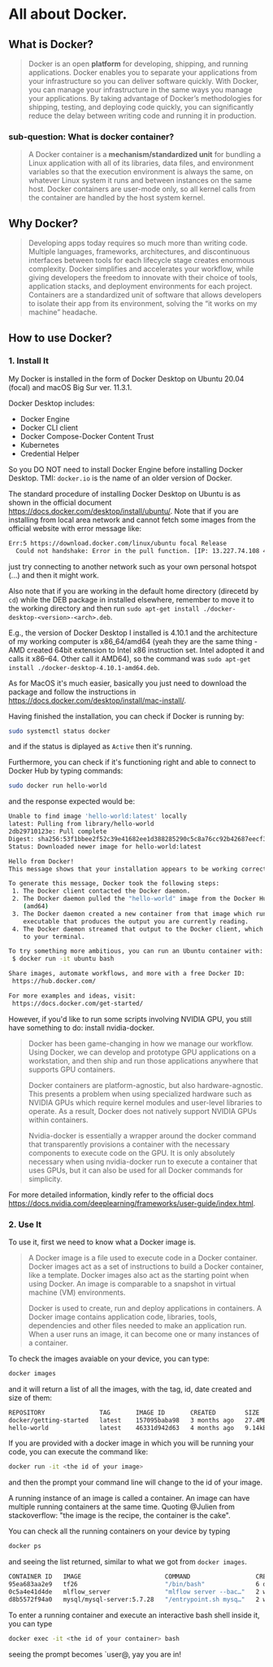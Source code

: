# All about Docker.

## What is Docker?

> Docker is an open **platform** for developing, shipping, and running applications. Docker enables you to separate your applications from your infrastructure so you can deliver software quickly. With Docker, you can manage your infrastructure in the same ways you manage your applications. By taking advantage of Docker’s methodologies for shipping, testing, and deploying code quickly, you can significantly reduce the delay between writing code and running it in production.
### sub-question: What is docker container?
> A Docker container is a **mechanism/standardized unit** for bundling a Linux application with all of its libraries, data files, and environment variables so that the execution environment is always the same, on whatever Linux system it runs and between instances on the same host. Docker containers are user-mode only, so all kernel calls from the container are handled by the host system kernel.

## Why Docker?

> Developing apps today requires so much more than writing code. Multiple languages, frameworks, architectures, and discontinuous interfaces between tools for each lifecycle stage creates enormous complexity. Docker simplifies and accelerates your workflow, while giving developers the freedom to innovate with their choice of tools, application stacks, and deployment environments for each project. Containers are a standardized unit of software that allows developers to isolate their app from its environment, solving the “it works on my machine” headache.

## How to use Docker?

### 1. Install It

My Docker is installed in the form of Docker Desktop on Ubuntu 20.04 (focal) and macOS Big Sur ver. 11.3.1. 

Docker Desktop includes:

- Docker Engine
- Docker CLI client
- Docker Compose-Docker Content Trust
- Kubernetes
- Credential Helper

So you DO NOT need to install Docker Engine before installing Docker Desktop.
TMI: `docker.io` is the name of an older version of Docker.

The standard procedure of installing Docker Desktop on Ubuntu is as shown in the official document https://docs.docker.com/desktop/install/ubuntu/.
Note that if you are installing from local area network and cannot fetch some images from the official website with error message like:
```bash
Err:5 https://download.docker.com/linux/ubuntu focal Release
  Could not handshake: Error in the pull function. [IP: 13.227.74.108 443]
```
just try connecting to another network such as your own personal hotspot (...) and then it might work.

Also note that if you are working in the default home directory (direcetd by `cd`) while the DEB package in installed elsewhere, remember to move it to the working directory and then run `sudo apt-get install ./docker-desktop-<version>-<arch>.deb`.

E.g., the version of Docker Desktop I installed is 4.10.1 and the architecture of my working computer is x86_64/amd64 (yeah they are the same thing - AMD created 64bit extension to Intel x86 instruction set. Intel adopted it and calls it x86–64. Other call it AMD64), so the command was `sudo apt-get install ./docker-desktop-4.10.1-amd64.deb`.

As for MacOS it's much easier, basically you just need to download the package and follow the instructions in https://docs.docker.com/desktop/install/mac-install/.

Having finished the installation, you can check if Docker is running by:
```bash
sudo systemctl status docker
```
and if the status is diplayed as `Active` then it's running.

Furthermore, you can check if it's functioning right and able to connect to Docker Hub by typing commands:
```bash
sudo docker run hello-world
```
and the response expected would be:
```bash
Unable to find image 'hello-world:latest' locally
latest: Pulling from library/hello-world
2db29710123e: Pull complete 
Digest: sha256:53f1bbee2f52c39e41682ee1d388285290c5c8a76cc92b42687eecf38e0af3f0
Status: Downloaded newer image for hello-world:latest

Hello from Docker!
This message shows that your installation appears to be working correctly.

To generate this message, Docker took the following steps:
 1. The Docker client contacted the Docker daemon.
 2. The Docker daemon pulled the "hello-world" image from the Docker Hub.
    (amd64)
 3. The Docker daemon created a new container from that image which runs the
    executable that produces the output you are currently reading.
 4. The Docker daemon streamed that output to the Docker client, which sent it
    to your terminal.

To try something more ambitious, you can run an Ubuntu container with:
 $ docker run -it ubuntu bash

Share images, automate workflows, and more with a free Docker ID:
 https://hub.docker.com/

For more examples and ideas, visit:
 https://docs.docker.com/get-started/
```

However, if you'd like to run some scripts involving NVIDIA GPU, you still have something to do: install nvidia-docker.
>  Docker has been game-changing in how we manage our workflow. Using Docker, we can develop and prototype GPU applications on a workstation, and then ship and run those applications anywhere that supports GPU containers.
>  
>  Docker containers are platform-agnostic, but also hardware-agnostic. This presents a problem when using specialized hardware such as NVIDIA GPUs which require kernel modules and user-level libraries to operate.  As a result, Docker does not natively support NVIDIA GPUs within containers.
>  
>  Nvidia-docker is essentially a wrapper around the docker command that transparently provisions a container with the necessary components to execute code on the GPU. It is only absolutely necessary when using nvidia-docker run to execute a container that uses GPUs, but it can also be used for all Docker commands for simplicity.

For more detailed information, kindly refer to the official docs https://docs.nvidia.com/deeplearning/frameworks/user-guide/index.html.

### 2. Use It

To use it, first we need to know what a Docker image is.

> A Docker image is a file used to execute code in a Docker container. Docker images act as a set of instructions to build a Docker container, like a template. Docker images also act as the starting point when using Docker. An image is comparable to a snapshot in virtual machine (VM) environments.
> 
> Docker is used to create, run and deploy applications in containers. A Docker image contains application code, libraries, tools, dependencies and other files needed to make an application run. When a user runs an image, it can become one or many instances of a container.

To check the images avaiable on your device, you can type:
```bash
docker images
```
and it will return a list of all the images, with the tag, id, date created and size of them:
```bash
REPOSITORY               TAG       IMAGE ID       CREATED        SIZE
docker/getting-started   latest    157095baba98   3 months ago   27.4MB
hello-world              latest    46331d942d63   4 months ago   9.14kB
```

If you are provided with a docker image in which you will be running your code, you can execute the command like:
```bash
docker run -it <the id of your image>
```
and then the prompt your command line will change to the id of your image.

A running instance of an image is called a container. An image can have multiple running containers at the same time. Quoting \@Julien from stackoverflow: "the image is the recipe, the container is the cake".

You can check all the running containers on your device by typing
```bash
docker ps
```
and seeing the list returned, similar to what we got from `docker images`.
```bash
CONTAINER ID   IMAGE                       COMMAND                  CREATED       STATUS                 PORTS                                                  NAMES
95ea683aa2e9   tf26                        "/bin/bash"              6 days ago    Up 6 days                                                                     admiring_neumann
0c5a4e41d4de   mlflow_server               "mlflow server --bac…"   2 weeks ago   Up 2 weeks             0.0.0.0:5506->5000/tcp, :::5506->5000/tcp              mlflow_server
d8b5572f94a0   mysql/mysql-server:5.7.28   "/entrypoint.sh mysq…"   2 weeks ago   Up 2 weeks (healthy)   0.0.0.0:3306->3306/tcp, :::3306->3306/tcp, 33060/tcp   mlflow_db
```

To enter a running container and execute an interactive bash shell inside it, you can type
```bash
docker exec -it <the id of your container> bash
```
seeing the prompt becomes `user@<the id of your container>, yay you are in!


